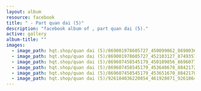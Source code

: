 ```yaml
---
layout: album
resource: facebook
title: " - Part quan dai (5)"
description: "facebook album of , part quan dai (5)."
active: gallery
album-title: ""
images:
  - image_path: hqt.shop/quan dai (5)/869001978605727_450099062_869003658605559_7254383603344459318_n.jpg
  - image_path: hqt.shop/quan dai (5)/869001978605727_452103127_874935714679020_6493408595072029638_n.jpg
  - image_path: hqt.shop/quan dai (5)/869607458545179_450109856_869607758545149_6165365945381092615_n.jpg
  - image_path: hqt.shop/quan dai (5)/869607458545179_453648678_884217293750862_6610644948617157766_n.jpg
  - image_path: hqt.shop/quan dai (5)/869607458545179_453651670_884217057084219_4099216539339437582_n.jpg
  - image_path: hqt.shop/quan dai (5)/926184036220854_461928071_926186476220610_1818540472424426195_n.jpg
---
```

